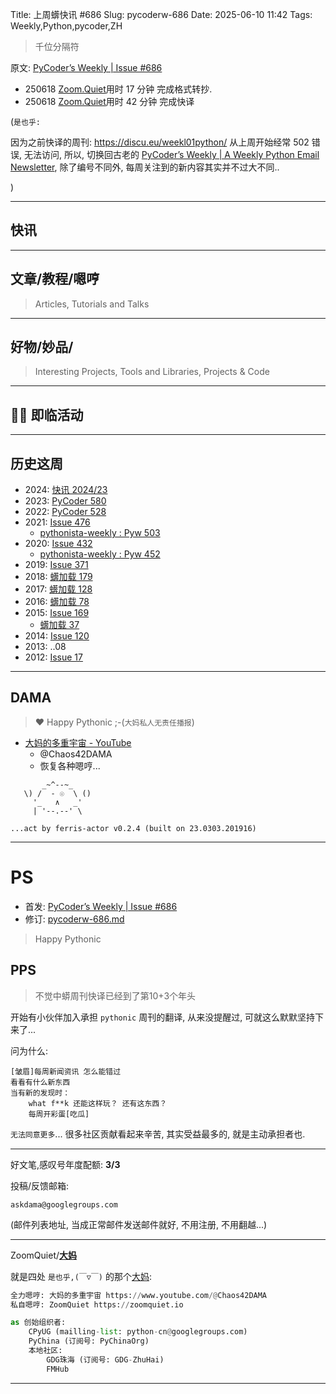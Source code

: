 Title: 上周蠎快讯 #686
Slug: pycoderw-686
Date: 2025-06-10 11:42
Tags: Weekly,Python,pycoder,ZH

> 千位分隔符

原文: [PyCoder’s Weekly | Issue #686](https://pycoders.com/issues/686)

- 250618 [Zoom.Quiet](http://zoomquiet.io/)用时 17 分钟 完成格式转抄.
- 250618 [Zoom.Quiet](http://zoomquiet.io/)用时 42 分钟 完成快译


(`是也乎:`

因为之前快译的周刊: https://discu.eu/weekl01python/ 从上周开始经常 502 错误,
无法访问, 所以, 切换回古老的 [PyCoder’s Weekly | A Weekly Python Email Newsletter](https://pycoders.com/), 除了编号不同外,
每周关注到的新内容其实并不过大不同..

)

-----------------------------------------

## 快讯




----------------------------------------

## 文章/教程/嗯哼
> Articles, Tutorials and Talks






-----------------------------------------

## 好物/妙品/
> Interesting Projects, Tools and Libraries, Projects & Code



-----------------------------------------

## 📆🐍 即临活动



-----------------------------------------

## 历史这周

- 2024: [快讯 2024/23](https://weekly.pychina.org/pyrecap/pyrw-2423.html)
- 2023: [PyCoder 580](https://weekly.pychina.org/issue/issue-580.html)
- 2022: [PyCoder 528](https://weekly.pychina.org/issue/issue-528.html)
- 2021: [Issue 476](https://weekly.pychina.org/issue/issue-476.html)
  - [pythonista-weekly : Pyw 503](https://weekly.pychina.org/python-weekly/pyw-503.html)
- 2020: [Issue 432](https://weekly.pychina.org/issue/issue-432.html)
  - [pythonista-weekly : Pyw 452](https://weekly.pychina.org/python-weekly/pyw-452.html)
- 2019: [Issue 371](https://weekly.pychina.org/issue/issue-371.html)
- 2018: [蠎加载 179](https://weekly.pychina.org/importpython/importpython-179.html)
- 2017: [蠎加载 128](https://weekly.pychina.org/importpython/importpython-128.html)
- 2016: [蠎加载 78](https://weekly.pychina.org/importpython/importpython-78.html)
- 2015: [Issue 169](https://weekly.pychina.org/issue/issue-169.html)
  - [蠎加载 37](https://weekly.pychina.org/importpython/importpython-37.html)
- 2014: [Issue 120](https://weekly.pychina.org/issue/issue-120.html)
- 2013: ..08
- 2012: [Issue 17](https://weekly.pychina.org/issue/issue-17.html)

-----------------------------------------

## DAMA
>
> ❤️ Happy Pythonic ;-(`大妈私人无责任播报`)

- [大妈的多重宇宙 - YouTube](https://www.youtube.com/@Chaos42DAMA)
  - @Chaos42DAMA
  - 恢复各种嗯哼...


```
       _~^--~_
   \) /  - ☉  \ ()
     '_   ∧   _'
     | '--.--' \

...act by ferris-actor v0.2.4 (built on 23.0303.201916)
```
-----------------------------------------

# PS

- 首发: [PyCoder’s Weekly | Issue #686](https://pycoders.com/issues/686)
- 修订: [pycoderw-686.md](https://github.com/PyChina/weekly/tree/master/content/pyrecap/pycoderw-686.md)

> Happy Pythonic


## PPS
>
> 不觉中蟒周刊快译已经到了第10+3个年头

开始有小伙伴加入承担 `pythonic` 周刊的翻译,
从来没提醒过, 可就这么默默坚持下来了...

问为什么:

    [皱眉]每周新闻资讯 怎么能错过 
    看看有什么新东西 
    当有新的发现时：
        what f**k 还能这样玩？ 还有这东西？
        每周开彩蛋[吃瓜]

`无法同意更多`...
很多社区贡献看起来辛苦,
其实受益最多的,
就是主动承担者也.

-------------

好文笔,感叹号年度配额: **3/3**

投稿/反馈邮箱:

    askdama@googlegroups.com

(邮件列表地址,
当成正常邮件发送邮件就好, 不用注册, 不用翻越...)

-------------

ZoomQuiet/**[大妈](https://mp.weixin.qq.com/s/N5TuRRbF599D4Q90XdDA7g)**

就是四处 `是也乎,(￣▽￣)` 的那个[大妈](https://www.xiaoyuzhoufm.com/episode/65a244f7926ad7aad0e1cb6e):

```python
全力嗯哼: 大妈的多重宇宙 https://www.youtube.com/@Chaos42DAMA
私自嗯哼: ZoomQuiet https://zoomquiet.io

as 创始组织者:
    CPyUG (mailling-list: python-cn@googlegroups.com)
    PyChina (订阅号: PyChinaOrg)
    本地社区: 
        GDG珠海 (订阅号: GDG-ZhuHai)
        FMHub

```

-------------
